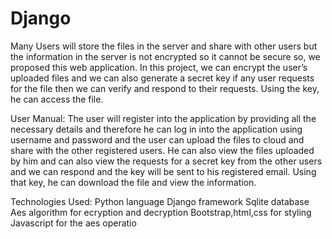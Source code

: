 # Django

Many Users will store the files in the server and share with other users but the information in the server is not encrypted so it cannot be secure so, we proposed this web application. In this project, we can encrypt the user’s uploaded files 
and we can also generate a secret key if any user requests for the file then we can verify and respond to their requests. Using the key, he can access the file. 

User Manual:
The user will register into the application by providing all the necessary details  and therefore he can log in into the application using username and password and the user can upload the files to cloud and share with the other registered users. He can also view the files uploaded by him and can also view the requests 
for a secret key from the other users and we can respond and the key will be sent to his registered email. Using that key, he can download the file and view the information.

Technologies Used: 
Python language 
Django framework 
Sqlite database 
Aes algorithm for ecryption and decryption 
Bootstrap,html,css for styling 
Javascript for the aes operatio
